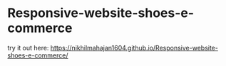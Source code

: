# Responsive-website-shoes-e-commerce

try it out here: https://nikhilmahajan1604.github.io/Responsive-website-shoes-e-commerce/
